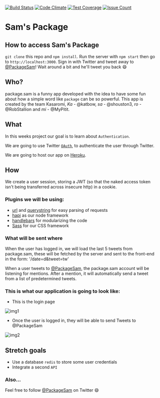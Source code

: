 [![Build Status](https://travis-ci.org/kasaromi/package.sam.svg?branch=master)](https://travis-ci.org/kasaromi/package.sam)
[![Code Climate](https://codeclimate.com/github/kasaromi/package.sam/badges/gpa.svg)](https://codeclimate.com/github/kasaromi/package.sam)
[![Test Coverage](https://codeclimate.com/github/kasaromi/package.sam/badges/coverage.svg)](https://codeclimate.com/github/kasaromi/package.sam/coverage)
[![Issue Count](https://codeclimate.com/github/kasaromi/package.sam/badges/issue_count.svg)](https://codeclimate.com/github/kasaromi/package.sam)

# Sam's Package

## How to access Sam's Package

 `git clone` this repo and `npm install`. Run the server with `npm start` then
 go to `http://localhost:3000`. Sign in with Twitter and tweet away to
 [@PackageSam](https://twitter.com/PackageSam)! Wait around a bit and he'll
 tweet you back :smile:

## Who?

package.sam is a funny app developed with the idea to have some fun about how
a simple word like `package` can be so powerful. This app is created by the
team Kasaromi, *Ka* - @katbow, *sa* - @shouston3, *ro* - @RobStallion and
*mi* - @MyPitit.

## What

In this weeks project our goal is to learn about `Authentication`.

We are going to use Twitter [`OAuth`](https://dev.twitter.com/oauth), to
authenticate the user through Twitter.

We are going to host our app on [Heroku](https://www.heroku.com/).

## How

We create a user session, storing a JWT (so that the naked access token isn't
being transferred across insecure http) in a cookie.

### Plugins we will be using:

* [url](https://nodejs.org/api/url.html) and [querystring](https://nodejs.org/api/querystring.html) for easy parsing of requests
* [hapi](http://hapijs.com/) as our node framework
* [handlebars](handlebarsjs.com) for modularizing the code
* [Sass](http://sass-lang.com/documentation/file.SASS_REFERENCE.html) for our CSS framework

### What will be sent where

When the user has logged in, we will load the last 5 tweets from package.sam,
these will be fetched by the server and sent to the front-end in the form: '/date=d&tweet=tw'

When a user tweets to [@PackageSam](https://twitter.com/PackageSam), the package.sam
account will be listening for mentions. After a mention, it will automatically
send a tweet from a list of predetermined tweets.

### This is what our application is going to look like:

+ This is the login page

![img1](https://cloud.githubusercontent.com/assets/2573931/13614753/ebc48bf6-e569-11e5-90d6-03fbc7c46155.png)

+ Once the user is logged in, they will be able to send Tweets to @PackageSam

![img2](https://cloud.githubusercontent.com/assets/2573931/13614754/ebd9b58a-e569-11e5-9e2a-b7360fe37c10.png)


## Stretch goals

+ Use a database `redis` to store some user credentials
+ Integrate a second `API`

### Also...

Feel free to follow [@PackageSam](https://twitter.com/PackageSam) on Twitter :smile:
